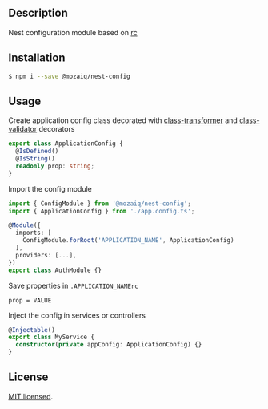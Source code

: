 ## Description

Nest configuration module based on [rc](https://www.npmjs.com/package/rc)

## Installation

```bash
$ npm i --save @mozaiq/nest-config
```

## Usage

Create application config class decorated with [class-transformer](https://www.npmjs.com/package/class-transformer) and [class-validator](https://www.npmjs.com/package/class-validator) decorators

```typescript
export class ApplicationConfig {
  @IsDefined()
  @IsString()
  readonly prop: string;
}
```

Import the config module

```typescript
import { ConfigModule } from '@mozaiq/nest-config';
import { ApplicationConfig } from './app.config.ts';

@Module({
  imports: [
    ConfigModule.forRoot('APPLICATION_NAME', ApplicationConfig)
  ],
  providers: [...],
})
export class AuthModule {}
```

Save properties in `.APPLICATION_NAMErc`

```
prop = VALUE
```

Inject the config in services or controllers

```typescript
@Injectable()
export class MyService {
  constructor(private appConfig: ApplicationConfig) {}
}
```

## License

[MIT licensed](LICENSE).
